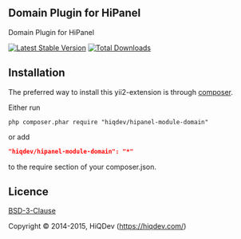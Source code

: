 Domain Plugin for HiPanel
-------------------------

Domain Plugin for HiPanel

[![Latest Stable Version](https://poser.pugx.org/hiqdev/hipanel-module-domain/v/stable.png)](https://packagist.org/packages/hiqdev/hipanel-module-domain)
[![Total Downloads](https://poser.pugx.org/hiqdev/hipanel-module-domain/downloads.png)](https://packagist.org/packages/hiqdev/hipanel-module-domain)

## Installation

The preferred way to install this yii2-extension is through [composer](http://getcomposer.org/download/).

Either run

```
php composer.phar require "hiqdev/hipanel-module-domain"
```

or add

```json
"hiqdev/hipanel-module-domain": "*"
```

to the require section of your composer.json.

## Licence

[BSD-3-Clause](http://choosealicense.com/licenses/bsd-3-clause)

Copyright © 2014-2015, HiQDev (https://hiqdev.com/)
